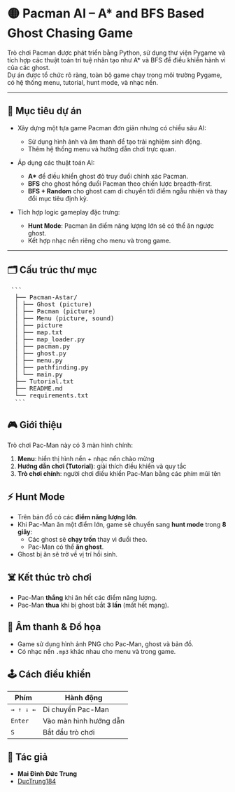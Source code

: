 # 🟡 Pacman AI – A* and BFS Based Ghost Chasing Game

Trò chơi Pacman được phát triển bằng Python, sử dụng thư viện Pygame và tích hợp các thuật toán trí tuệ nhân tạo như A* và BFS để điều khiển hành vi của các ghost.  
Dự án được tổ chức rõ ràng, toàn bộ game chạy trong môi trường Pygame, có hệ thống menu, tutorial, hunt mode, và nhạc nền.

---

## 📌 **Mục tiêu dự án**

- Xây dựng một tựa game Pacman đơn giản nhưng có chiều sâu AI:
  - Sử dụng hình ảnh và âm thanh để tạo trải nghiệm sinh động.
  - Thêm hệ thống menu và hướng dẫn chơi trực quan.
  
- Áp dụng các thuật toán AI:
  - **A\*** để điều khiển ghost đỏ truy đuổi chính xác Pacman.
  - **BFS** cho ghost hồng đuổi Pacman theo chiến lược breadth-first.
  - **BFS + Random** cho ghost cam di chuyển tới điểm ngẫu nhiên và thay đổi mục tiêu định kỳ.

- Tích hợp logic gameplay đặc trưng:
  - **Hunt Mode**: Pacman ăn điểm năng lượng lớn sẽ có thể ăn ngược ghost.
  - Kết hợp nhạc nền riêng cho menu và trong game.

---

## 🗂 Cấu trúc thư mục

<pre> ```
  ├── Pacman-Astar/
  │ ├── Ghost (picture)
  │ ├── Pacman (picture)
  │ ├── Menu (picture, sound)
  │ ├── picture
  │ ├── map.txt
  │ ├── map_loader.py
  │ ├── pacman.py
  │ ├── ghost.py
  │ ├── menu.py
  │ ├── pathfinding.py
  │ └── main.py
  ├── Tutorial.txt
  ├── README.md
  └── requirements.txt 
  ``` </pre>

## 🎮 Giới thiệu

Trò chơi Pac-Man này có 3 màn hình chính:
1. **Menu**: hiển thị hình nền + nhạc nền chào mừng
2. **Hướng dẫn chơi (Tutorial)**: giải thích điều khiển và quy tắc
3. **Trò chơi chính**: người chơi điều khiển Pac-Man bằng các phím mũi tên

## ⚡ Hunt Mode

- Trên bản đồ có các **điểm năng lượng lớn**.
- Khi Pac-Man ăn một điểm lớn, game sẽ chuyển sang **hunt mode** trong **8 giây**:
  - Các ghost sẽ **chạy trốn** thay vì đuổi theo.
  - Pac-Man có thể **ăn ghost**.
- Ghost bị ăn sẽ trở về vị trí hồi sinh.

## ☠️ Kết thúc trò chơi

- Pac-Man **thắng** khi ăn hết các điểm năng lượng.
- Pac-Man **thua** khi bị ghost bắt **3 lần** (mất hết mạng).

## 🎵 Âm thanh & Đồ họa

- Game sử dụng hình ảnh PNG cho Pac-Man, ghost và bản đồ.
- Có nhạc nền `.mp3` khác nhau cho menu và trong game.

## 🕹️ Cách điều khiển

| Phím | Hành động |
|------|-----------|
| `→ ↑ ↓ ←` | Di chuyển Pac-Man |
| `Enter` | Vào màn hình hướng dẫn |
| `S`     | Bắt đầu trò chơi |

## 📝 Tác giả

- **Mai Đình Đức Trung**
- [DucTrung184](hhttps://github.com/DucTrung184)

